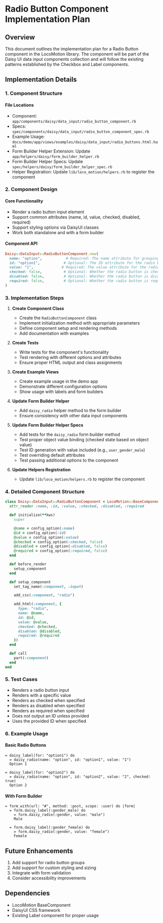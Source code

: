 # Radio Button Component Implementation Plan

## Overview

This document outlines the implementation plan for a Radio Button component in the LocoMotion library. The component will be part of the Daisy UI data input components collection and will follow the existing patterns established by the Checkbox and Label components.

## Implementation Details

### 1. Component Structure

#### File Locations
- Component: `app/components/daisy/data_input/radio_button_component.rb`
- Specs: `spec/components/daisy/data_input/radio_button_component_spec.rb`
- Example Usage: `docs/demo/app/views/examples/daisy/data_input/radio_buttons.html.haml`
- Form Builder Helper Extension: Update `app/helpers/daisy/form_builder_helper.rb`
- Form Builder Helper Specs: Update `spec/helpers/daisy/form_builder_helper_spec.rb`
- Helper Registration: Update `lib/loco_motion/helpers.rb` to register the component

### 2. Component Design

#### Core Functionality
- Render a radio button input element
- Support common attributes (name, id, value, checked, disabled, required)
- Support styling options via DaisyUI classes
- Work both standalone and with a form builder

#### Component API

```ruby
Daisy::DataInput::RadioButtonComponent.new(
  name: "option",           # Required: The name attribute for grouping radio buttons
  id: "option1",           # Optional: The ID attribute for the radio button
  value: "1",             # Required: The value attribute for the radio button
  checked: false,          # Optional: Whether the radio button is checked
  disabled: false,         # Optional: Whether the radio button is disabled
  required: false,         # Optional: Whether the radio button is required
)
```

### 3. Implementation Steps

1. **Create Component Class**
   - Create the `RadioButtonComponent` class
   - Implement initialization method with appropriate parameters
   - Define component setup and rendering methods
   - Add documentation with examples

2. **Create Tests**
   - Write tests for the component's functionality
   - Test rendering with different options and attributes
   - Ensure proper HTML output and class assignments

3. **Create Example Views**
   - Create example usage in the demo app
   - Demonstrate different configuration options
   - Show usage with labels and form builders

4. **Update Form Builder Helper**
   - Add `daisy_radio` helper method to the form builder
   - Ensure consistency with other data input components

5. **Update Form Builder Helper Specs**
   - Add tests for the `daisy_radio` form builder method
   - Test proper object value binding (checked state based on object value)
   - Test ID generation with value included (e.g., `user_gender_male`)
   - Test overriding default attributes
   - Test passing additional options to the component

6. **Update Helpers Registration**
   - Update `lib/loco_motion/helpers.rb` to register the component

### 4. Detailed Component Structure

```ruby
class Daisy::DataInput::RadioButtonComponent < LocoMotion::BaseComponent
  attr_reader :name, :id, :value, :checked, :disabled, :required

  def initialize(**kws)
    super

    @name = config_option(:name)
    @id = config_option(:id)
    @value = config_option(:value)
    @checked = config_option(:checked, false)
    @disabled = config_option(:disabled, false)
    @required = config_option(:required, false)
  end

  def before_render
    setup_component
  end

  def setup_component
    set_tag_name(:component, :input)

    add_css(:component, "radio")

    add_html(:component, {
      type: "radio",
      name: @name,
      id: @id,
      value: @value,
      checked: @checked,
      disabled: @disabled,
      required: @required
    })
  end

  def call
    part(:component)
  end
end
```

### 5. Test Cases

- Renders a radio button input
- Renders with a specific value
- Renders as checked when specified
- Renders as disabled when specified
- Renders as required when specified
- Does not output an ID unless provided
- Uses the provided ID when specified

### 6. Example Usage

#### Basic Radio Buttons
```haml
= daisy_label(for: "option1") do
  = daisy_radio(name: "option", id: "option1", value: "1")
  Option 1

= daisy_label(for: "option2") do
  = daisy_radio(name: "option", id: "option2", value: "2", checked: true)
  Option 2
```

#### With Form Builder
```haml
= form_with(url: "#", method: :post, scope: :user) do |form|
  = form.daisy_label(:gender_male) do
    = form.daisy_radio(:gender, value: "male")
    Male

  = form.daisy_label(:gender_female) do
    = form.daisy_radio(:gender, value: "female")
    Female
```

## Future Enhancements

1. Add support for radio button groups
2. Add support for custom styling and sizing
3. Integrate with form validation
4. Consider accessibility improvements

## Dependencies

- LocoMotion BaseComponent
- DaisyUI CSS framework
- Existing Label component for proper usage
